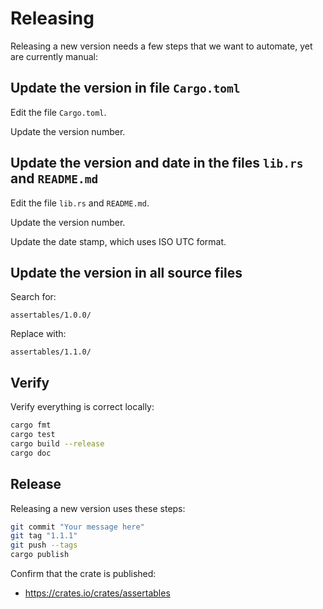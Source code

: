 # Releasing

Releasing a new version needs a few steps that we want to automate, yet are currently manual:

## Update the version in file `Cargo.toml`

Edit the file `Cargo.toml`.

Update the version number.

## Update the version and date in the files `lib.rs` and `README.md`

Edit the file `lib.rs` and `README.md`.

Update the version number.

Update the date stamp, which uses ISO UTC format.

## Update the version in all source files

Search for:

```text
assertables/1.0.0/
```

Replace with:

```text
assertables/1.1.0/
```

## Verify

Verify everything is correct locally:

```sh
cargo fmt
cargo test
cargo build --release
cargo doc
```

## Release

Releasing a new version uses these steps:

```sh
git commit "Your message here"
git tag "1.1.1"
git push --tags
cargo publish
```

Confirm that the crate is published:

* <https://crates.io/crates/assertables>
